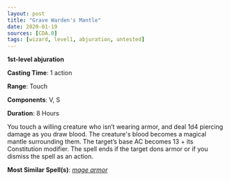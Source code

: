 ```yaml
---
layout: post
title: "Grave Warden's Mantle"
date: 2020-01-19
sources: [CDA.0]
tags: [wizard, level1, abjuration, untested]
---
```


**1st-level abjuration**

**Casting Time**: 1 action

**Range**: Touch

**Components**: V, S

**Duration**: 8 Hours

You touch a willing creature who isn’t wearing armor, and deal 1d4 piercing damage as you draw blood. The creature's blood becomes a magical mantle surrounding them.
The target’s base AC becomes 13 + its Constitution modifier. The spell ends if the target dons armor or if you dismiss the spell as an action.

**Most Similar Spell(s)**: [*mage armor*](https://thebombzen.com/grimoire/spells/mage-armor)